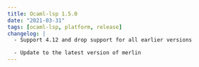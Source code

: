 ```yaml
---
title: Ocaml-lsp 1.5.0
date: "2021-03-31"
tags: [ocaml-lsp, platform, release]
changelog: |
  - Support 4.12 and drop support for all earlier versions

  - Update to the latest version of merlin
---
```


